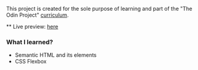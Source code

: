 This project is created for the sole purpose of learning and part of the "The Odin Project" [curriculum](https://www.theodinproject.com/).

** Live preview: [here](https://sisyphus6ix.github.io/webpage/)

### What I learned? ###
- Semantic HTML and its elements
- CSS Flexbox
